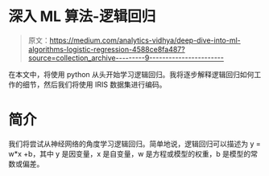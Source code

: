 # 深入 ML 算法-逻辑回归

> 原文：<https://medium.com/analytics-vidhya/deep-dive-into-ml-algorithms-logistic-regression-4588ce8fa487?source=collection_archive---------9----------------------->

在本文中，将使用 python 从头开始学习逻辑回归。我将逐步解释逻辑回归如何工作的细节，然后我们将使用 IRIS 数据集进行编码。

# **简介**

我们将尝试从神经网络的角度学习逻辑回归。简单地说，逻辑回归可以描述为 y = w*x +b，其中 y 是因变量，x 是自变量，w 是方程或模型的权重，b 是模型的常数或偏差。